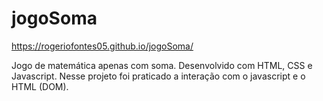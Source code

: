 # jogoSoma
https://rogeriofontes05.github.io/jogoSoma/

Jogo de matemática apenas com soma. Desenvolvido com HTML, CSS e Javascript.
Nesse projeto foi praticado a interação com o javascript e o HTML (DOM).

